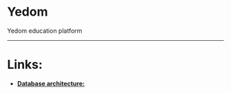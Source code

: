 # Yedom
Yedom education platform
<hr />
<h1>Links:</h1>
<ul>
    <li>
        <a href="https://dbdesigner.page.link/Z3VkkUbzMkNAPp4f8"><b>Database architecture:</b></a>
    </li>
</ul>
